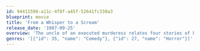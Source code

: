 ```yaml
---
id: 94411598-a11c-4f8f-a45f-52641fc338a3
blueprint: movie
title: 'From a Whisper to a Scream'
release_date: '1987-09-25'
overview: 'The uncle of an executed murderess relates four stories of his hometown, Oldfield, to a reporter. In the first, an elderly man pursues a romance with a younger woman, even to the grave and beyond. In the second, a wounded man on the run from creditors is rescued by a backwoods hermit who holds the secret to eternal life. In the third, a glass-eating carny pays the ultimate price for looking for love on the outside. And in the fourth, a group of Civil War soldiers are held captive by a household of orphans with strange intentions for them.'
genres: '[{"id": 35, "name": "Comedy"}, {"id": 27, "name": "Horror"}]'
---
```

